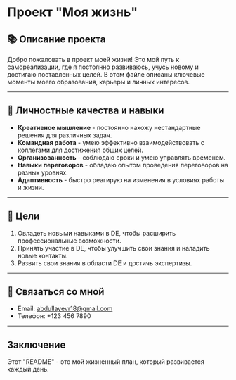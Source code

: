 # Проект "Моя жизнь"

## 📚 Описание проекта
Добро пожаловать в проект моей жизни! Это мой путь к самореализации, где я постоянно развиваюсь, учусь новому и достигаю поставленных целей. В этом файле описаны ключевые моменты моего образования, карьеры и личных интересов.

---

## 🍃 Личностные качества и навыки
- **Креативное мышление** - постоянно нахожу нестандартные решения для различных задач.
- **Командная работа** - умею эффективно взаимодействовать с коллегами для достижения общих целей.
- **Организованность** - соблюдаю сроки и умею управлять временем.
- **Навыки переговоров** - обладаю опытом проведения переговоров на разных уровнях.
- **Адаптивность** - быстро реагирую на изменения в условиях работы и жизни.

---

## 🎯 Цели
1. Овладеть новыми навыками в DE, чтобы расширить профессиональные возможности.
1. Принять участие в DE, чтобы улучшить свои знания и наладить новые контакты.
1. Развить свои знания в области DE и достичь экспертизы.

---

## 🤝 Связаться со мной
- Email: abdullayevr18@gmail.com
- Телефон: +123 456 7890
  
---
## Заключение
Этот "README" - это мой жизненный план, который развивается каждый день.
